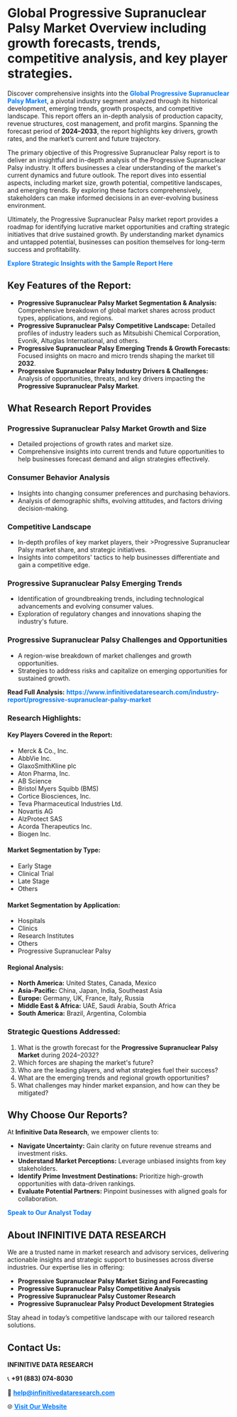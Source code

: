 <h1>Global Progressive Supranuclear Palsy Market Overview including growth forecasts, trends, competitive analysis, and key player strategies.</h1>
<p>
Discover comprehensive insights into the 
<a href="https://www.infinitivedataresearch.com/industry-report/progressive-supranuclear-palsy-market" rel="dofollow" style="color: #007BFF; text-decoration: none;"><strong>Global Progressive Supranuclear Palsy Market</strong></a>, a pivotal industry segment analyzed through its historical development, emerging trends, growth prospects, and competitive landscape. This report offers an in-depth analysis of production capacity, revenue structures, cost management, and profit margins. Spanning the forecast period of <strong>2024–2033</strong>, the report highlights key drivers, growth rates, and the market’s current and future trajectory.
</p>
<p>
The primary objective of this Progressive Supranuclear Palsy report is to deliver an insightful and in-depth analysis of the Progressive Supranuclear Palsy industry. It offers businesses a clear understanding of the market's current dynamics and future outlook. The report dives into essential aspects, including market size, growth potential, competitive landscapes, and emerging trends. By exploring these factors comprehensively, stakeholders can make informed decisions in an ever-evolving business environment.
</p>
<p>
Ultimately, the Progressive Supranuclear Palsy market report provides a roadmap for identifying lucrative market opportunities and crafting strategic initiatives that drive sustained growth. By understanding market dynamics and untapped potential, businesses can position themselves for long-term success and profitability.
</p>
<p>
<a href="https://www.infinitivedataresearch.com/request-sample/reportId=110741" style="color: #007BFF; text-decoration: none;"><strong>Explore Strategic Insights with the Sample Report Here</strong></a>
</p>

<h2>Key Features of the Report:</h2>
<ul>
<li><strong>Progressive Supranuclear Palsy Market Segmentation & Analysis:</strong> Comprehensive breakdown of global market shares across product types, applications, and regions.</li>
<li><strong>Progressive Supranuclear Palsy Competitive Landscape:</strong> Detailed profiles of industry leaders such as Mitsubishi Chemical Corporation, Evonik, Altuglas International, and others.</li>
<li><strong>Progressive Supranuclear Palsy Emerging Trends & Growth Forecasts:</strong> Focused insights on macro and micro trends shaping the market till <strong>2032</strong>.</li>
<li><strong>Progressive Supranuclear Palsy Industry Drivers & Challenges:</strong> Analysis of opportunities, threats, and key drivers impacting the <strong>Progressive Supranuclear Palsy Market</strong>.</li>
</ul>

<h2>What Research Report Provides</h2>
<h3>Progressive Supranuclear Palsy Market Growth and Size</h3>
<ul>
<li>Detailed projections of growth rates and market size.</li>
<li>Comprehensive insights into current trends and future opportunities to help businesses forecast demand and align strategies effectively.</li>
</ul>

<h3>Consumer Behavior Analysis</h3>
<ul>
<li>Insights into changing consumer preferences and purchasing behaviors.</li>
<li>Analysis of demographic shifts, evolving attitudes, and factors driving decision-making.</li>
</ul>

<h3>Competitive Landscape</h3>
<ul>
<li>In-depth profiles of key market players, their >Progressive Supranuclear Palsy market share, and strategic initiatives.</li>
<li>Insights into competitors' tactics to help businesses differentiate and gain a competitive edge.</li>
</ul>

<h3>Progressive Supranuclear Palsy Emerging Trends</h3>
<ul>
<li>Identification of groundbreaking trends, including technological advancements and evolving consumer values.</li>
<li>Exploration of regulatory changes and innovations shaping the industry's future.</li>
</ul>

<h3>Progressive Supranuclear Palsy Challenges and Opportunities</h3>
<ul>
<li>A region-wise breakdown of market challenges and growth opportunities.</li>
<li>Strategies to address risks and capitalize on emerging opportunities for sustained growth.</li>
</ul>
<p><strong>Read Full Analysis:</strong> <a href="https://www.infinitivedataresearch.com/industry-report/progressive-supranuclear-palsy-market" rel="dofollow" style="color: #007BFF; text-decoration: none;"><strong>https://www.infinitivedataresearch.com/industry-report/progressive-supranuclear-palsy-market</strong></a></p>
<h3>Research Highlights:</h3>
<h4>Key Players Covered in the Report:</h4>
<ul><li>Merck &amp; Co., Inc.</li><li>AbbVie Inc.</li><li>GlaxoSmithKline plc</li><li>Aton Pharma, Inc.</li><li>AB Science</li><li>Bristol Myers Squibb (BMS)</li><li>Cortice Biosciences, Inc.</li><li>Teva Pharmaceutical Industries Ltd.</li><li>Novartis AG</li><li>AlzProtect SAS</li><li>Acorda Therapeutics Inc.</li><li>Biogen Inc.</li></ul>
<h4>Market Segmentation by Type:</h4>
<ul><li>Early Stage</li><li>Clinical Trial</li><li>Late Stage</li><li>Others</li></ul>
<h4>Market Segmentation by Application:</h4>
<ul><li>Hospitals</li><li>Clinics</li><li>Research Institutes</li><li>Others</li><li>Progressive Supranuclear Palsy</li></ul>

<h4>Regional Analysis:</h4>
<ul>
<li><strong>North America:</strong> United States, Canada, Mexico</li>
<li><strong>Asia-Pacific:</strong> China, Japan, India, Southeast Asia</li>
<li><strong>Europe:</strong> Germany, UK, France, Italy, Russia</li>
<li><strong>Middle East & Africa:</strong> UAE, Saudi Arabia, South Africa</li>
<li><strong>South America:</strong> Brazil, Argentina, Colombia</li>
</ul>

<h3>Strategic Questions Addressed:</h3>
<ol>
<li>What is the growth forecast for the <strong>Progressive Supranuclear Palsy Market</strong> during 2024–2032?</li>
<li>Which forces are shaping the market's future?</li>
<li>Who are the leading players, and what strategies fuel their success?</li>
<li>What are the emerging trends and regional growth opportunities?</li>
<li>What challenges may hinder market expansion, and how can they be mitigated?</li>
</ol>

<h2>Why Choose Our Reports?</h2>
<p>At <strong>Infinitive Data Research</strong>, we empower clients to:</p>
<ul>
<li><strong>Navigate Uncertainty:</strong> Gain clarity on future revenue streams and investment risks.</li>
<li><strong>Understand Market Perceptions:</strong> Leverage unbiased insights from key stakeholders.</li>
<li><strong>Identify Prime Investment Destinations:</strong> Prioritize high-growth opportunities with data-driven rankings.</li>
<li><strong>Evaluate Potential Partners:</strong> Pinpoint businesses with aligned goals for collaboration.</li>
</ul>
<p><a href="https://www.infinitivedataresearch.com/industry-report/progressive-supranuclear-palsy-market" rel="dofollow" style="color: #007BFF; text-decoration: none;"><strong>Speak to Our Analyst Today</strong></a></p>

<h2>About INFINITIVE DATA RESEARCH</h2>
<p>We are a trusted name in market research and advisory services, delivering actionable insights and strategic support to businesses across diverse industries. Our expertise lies in offering:</p>
<ul>
<li><strong>Progressive Supranuclear Palsy Market Sizing and Forecasting</strong></li>
<li><strong>Progressive Supranuclear Palsy Competitive Analysis</strong></li>
<li><strong>Progressive Supranuclear Palsy Customer Research</strong></li>
<li><strong>Progressive Supranuclear Palsy Product Development Strategies</strong></li>
</ul>
<p>Stay ahead in today’s competitive landscape with our tailored research solutions.</p>

<h2>Contact Us:</h2>
<p><strong>INFINITIVE DATA RESEARCH</strong></p>
<p>📞 <strong>+91 (883) 074-8030</strong></p>
<p>📧 <strong><a href="mailto:help@infinitivedataresearch.com" style="color: #007BFF;">help@infinitivedataresearch.com</a></strong></p>
<p>🌐 <strong><a href="https://www.infinitivedataresearch.com" rel="dofollow" style="color: #007BFF;">Visit Our Website</a></strong></p>